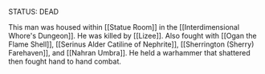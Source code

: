 STATUS: DEAD

This man was housed within [[Statue Room]] in the [[Interdimensional Whore's Dungeon]]. He was killed by [[Lizee]]. Also fought with [[Ogan the Flame Shell]], [[Serinus Alder Catiline of Nephrite]], [[Sherrington (Sherry) Farehaven]], and [[Nahran Umbra]]. He held a warhammer that shattered then fought hand to hand combat.